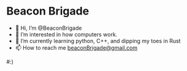 # Beacon Brigade
- 👋 Hi, I’m @BeaconBrigade
- 👀 I’m interested in how computers work.
- 🌱 I’m currently learning python, C++, and dipping my toes in Rust
- 📫 How to reach me beaconBrigade@gmail.com

#:)
